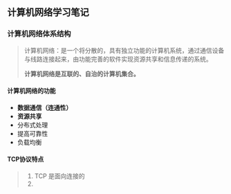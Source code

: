 ## 计算机网络学习笔记



### 计算机网络体系结构

> 计算机网络：是一个将分散的，具有独立功能的计算机系统，通过通信设备与线路连接起来，由功能完善的软件实现资源共享和信息传递的系统。
>
> **计算机网络是互联的、自治的计算机集合。**



#### 计算机网络的功能

* **数据通信（连通性）**
* **资源共享**
* 分布式处理
* 提高可靠性
* 负载均衡



#### TCP协议特点

> 1. TCP 是面向连接的
> 2. 



